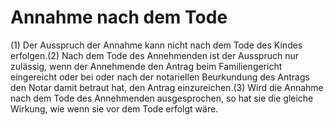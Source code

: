 # Annahme nach dem Tode

(1) Der Ausspruch der Annahme kann nicht nach dem Tode des Kindes erfolgen.(2) Nach dem Tode des Annehmenden ist der Ausspruch nur zulässig, wenn der Annehmende den Antrag beim Familiengericht eingereicht oder bei oder nach der notariellen Beurkundung des Antrags den Notar damit betraut hat, den Antrag einzureichen.(3) Wird die Annahme nach dem Tode des Annehmenden ausgesprochen, so hat sie die gleiche Wirkung, wie wenn sie vor dem Tode erfolgt wäre. 

